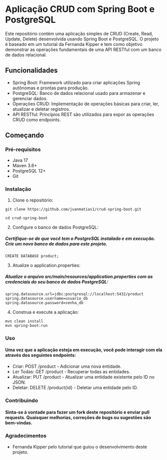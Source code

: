 # Aplicação CRUD com Spring Boot e PostgreSQL
Este repositório contém uma aplicação simples de CRUD (Create, Read, Update, Delete) desenvolvida usando Spring Boot e PostgreSQL. O projeto é baseado em um tutorial da Fernanda Kipper e tem como objetivo demonstrar as operações fundamentais de uma API RESTful com um banco de dados relacional.

## Funcionalidades
- Spring Boot: Framework utilizado para criar aplicações Spring autônomas e prontas para produção.
- PostgreSQL: Banco de dados relacional usado para armazenar e gerenciar dados.
- Operações CRUD: Implementação de operações básicas para criar, ler, atualizar e deletar registros.
- API RESTful: Princípios REST são utilizados para expor as operações CRUD como endpoints.

## Começando
### Pré-requisitos
- Java 17
- Maven 3.6+
- PostgreSQL 12+
- Git

### Instalação
1. Clone o repositório:
```
git clone https://github.com/juanmatias1/crud-spring-boot.git
```
```
cd crud-spring-boot
```
2. Configure o banco de dados PostgreSQL:
##### Certifique-se de que você tem o PostgreSQL instalado e em execução. Crie um novo banco de dados para este projeto.
```
CREATE DATABASE product;
```
3. Atualize o application.properties:
##### Atualize o arquivo src/main/resources/application.properties com as credenciais do seu banco de dados PostgreSQL:
```
spring.datasource.url=jdbc:postgresql://localhost:5432/product
spring.datasource.username=usuario_db
spring.datasource.password=senha_db
```

4. Construa e execute a aplicação:
```
mvn clean install
mvn spring-boot:run
```

### Uso
#### Uma vez que a aplicação esteja em execução, você pode interagir com ela através dos seguintes endpoints:

- Criar: POST /product - Adicionar uma nova entidade.
- Ler Todas: GET /product - Recuperar todas as entidades.
- Atualizar: PUT /product - Atualizar uma entidade existente pelo ID no JSON.
- Deletar: DELETE /product{id} - Deletar uma entidade pelo ID.

### Contribuindo
#### Sinta-se à vontade para fazer um fork deste repositório e enviar pull requests. Quaisquer melhorias, correções de bugs ou sugestões são bem-vindas.

### Agradecimentos
- Fernanda Kipper pelo tutorial que guiou o desenvolvimento deste projeto.

